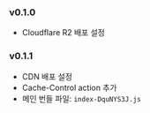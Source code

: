 ### v0.1.0

- Cloudflare R2 배포 설정

### v0.1.1

- CDN 배포 설정
- Cache-Control action 추가
- 메인 번들 파일: `index-DquNYS3J.js`
